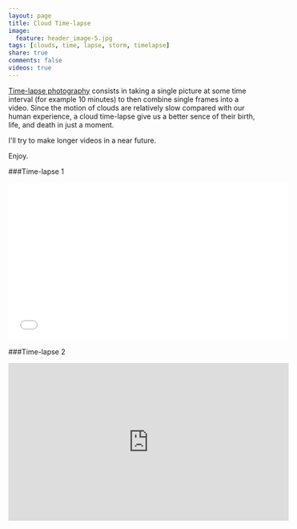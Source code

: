 ```yaml
---
layout: page
title: Cloud Time-lapse
image:
  feature: header_image-5.jpg
tags: [clouds, time, lapse, storm, timelapse]
share: true
comments: false
videos: true
---
```



[Time-lapse photography](http://en.wikipedia.org/wiki/Time-lapse_photography) consists in taking a single picture at some time interval (for example 10 minutes) to then combine single frames into a video. Since the motion of clouds are relatively slow compared with our human experience, a cloud time-lapse give us a better sence of their birth, life, and death in just a moment.

I'll try to make longer videos in a near future.

Enjoy.

###Time-lapse 1

<iframe src="//www.youtube.com/embed/MU9sobaVx6I" width="560" height="315" frameborder="0"> </iframe>


###Time-lapse 2

<iframe src="https://www.youtube.com/embed/JLrRk91JfoY" width="560" height="315" frameborder="0"> </iframe>
